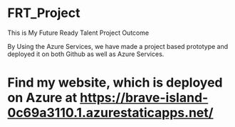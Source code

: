 # FRT_Project
This is My Future Ready Talent Project Outcome

By Using the Azure Services, we have made a project based prototype and deployed it on both Github as well as Azure Services.

# Find my website, which is deployed on Azure at https://brave-island-0c69a3110.1.azurestaticapps.net/

